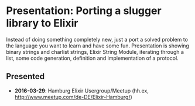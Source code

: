 
# Presentation: Porting a slugger library to Elixir

Instead of doing something completely new, just a port a solved problem to the language you want to learn and have some fun.
Presentation is showing binary strings and charlist strings, Elixir String Module, iterating through a list, some code generation, definition and implementation of a protocol.

## Presented

* __2016-03-29__: Hamburg Elixir Usergroup/Meetup (hh.ex, http://www.meetup.com/de-DE/Elixir-Hamburg/) 

